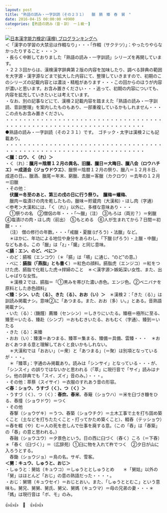 ```yaml
---
layout: post
title: "熟語の読み・一字訓読（その２３１）　　臘　臙　臻　舂　舅　"
date: 2016-04-15 00:00:00 +0900
categories: [熟語の読み（音・訓）　ー１級－]
---
```


[![](/syuusyuu9701/assets/images/熟語の読み・一字訓読（その２３１）-臘-臙-臻-舂-舅--br_c_3028_1.gif)](http://blog.with2.net/link.php?1659096:3028 "日本漢字能力検定(漢検) ブログランキングへ")[日本漢字能力検定(漢検) ブログランキングへ](http://blog.with2.net/link.php?1659096:3028)  
＜「漢字の学習の大禁忌は作輟なり」・・・「作輟（サクテツ）」：やったりやらなかったりすること・・・＞  
・長らく中断しておりました「熟語の読み・一字訓読」シリーズを再開しています。  
・２２３回からは、漢検漢字辞典第２版の内容を加味したり、調べる辞典の範囲を大字源・漢字源などまで拡大した内容にて、整理していきますので、初期のこのシリーズの記載内容とは濃淡・精粗があります・・・この回からのほうが内容が濃いと思います。お含み置きください・・・追って、初期の内容についても、内容を拡充していきたいとは考えています。  
・なお、別の記事などにて、漢検２記載内容を踏まえた「熟語の読み・一字訓読、音訓整理」を案内したものもあり、一部重複しているかもしれません・・・この点もお含み置きください。  
・・・・・・・・・・・・・・・・・・・・・・・・・・・・・・・・・・・・・・・・・・・・・・・・・・・・・・・・・・・・・・・・・・・・  
●熟語の読み・一字訓読（その２３１）です。　ゴチック・太字は漢検２にも記載あり。  
・・・・・・・・・・・・・・・・・・・・・・・・・・・・・・・・・・・・・・・・・・・・・・・・・・・・・・・・・・・・・・・・・・・・  
**＜臘：ロウ、く（れ）＞**  
・く（れ）：**臘月＝陰暦１２月の異名、旧臘、臘日＝大晦日、臘八会（ロウハチエ）＝成道会（ジョウドウエ）**、臘祭＝陰暦１２月の祭り、臘八＝１２月８日、成道の日。、臘酒、臘尾＝年末、窮臘、去臘＝客臘（カクロウ）＝去年の１２月＝旧臘  
・その他：  
　**伏臘＝冬至のあと、第三の戌の日に行う祭り。**　**臘梅＝蠟梅、**  
　臘肉＝塩漬けの肉を乾したもの。臘味＝貯蔵肉（大漢和）・ほし肉（字通）  
＜参考＞大漢和には、「く（れ）」以外に、多様な意味あり・・・  
　①祭りの名　②僧侶の年・・・「～臘」（注）　③もろは（両刃？）＝剣臘　④塩漬けの肉・ほし肉（前出）　⑤もとめる　⑥人が生まれてから７日間＝初臘・・・  
　（注） 僧の修行の年数。・・・「戒臘・夏臘 (げろう) ・法臘」など。  
　＊ほかに、年功による地位や身分をあらわし、「下臘 (げろう) ・上臘・中臘」などもある。この「臘」は「」・「臈」と同じ意味。  
**＜臙：エン、のど、べに＞**  
・のど：臙喉（エンコウ）（＊「臙」は「嚥」に通じ、“のど”の意。）  
・べに：**臙脂（「燕脂」とも書く**）＝紅色の顔料。臙脂虎（エンジコ）＝紅をつけた虎、臙脂で化粧した虎→捍婦のこと　＊＜漢字源＞嫉妬深い女性、また、出しゃばりな女性。  
　＊漢検２では、臙脂＝「①黒みを帯びた濃い赤色。エンジ色。②ベニバナを原料とした赤色顔料」  
**＜臻：シン、いた（る）、きた（る）、おお（い）＞**　＊漢検２：「きた（る）」は訓読み掲載ナシ。意味②に「あつまる。また、おお（多）い。」とある。音熟語掲載ナシ。  
・いた（る）：（饑饉）薦臻（センシン）＝しきりにいたる。臻極＝極所に至る、臻至＝いたる、臻赴（シンブ）＝おもむきいたる、おもむく（字通）、臻到＝いたる  
・きた（る）：来臻  
・おお（い）：臻湊＝あつまる、臻萃＝集まる、臻備＝具備、雲臻・・・　＊おおくあつまる意と理解しておくと良いかもしれない。  
　＊大漢和では「おおい」（＝衆）と「あつまる」（＝聚）は別項となっているが・・・。  
　＊「臻萃」：字通のみ掲載あり。読みは「シンサイ」となっている・・・が、「シンスイ」の誤りではないかと思われる（「萃」に現行音で「サイ」読みはナシ。他の辞典でも「スイ、ズイ」音のみ。）・・・。  
・その他：萃蔡（スイサイ）＝衣服のすれあう音の形容。  
**＜舂：ショウ、うすづ（く）、つ（く）＞**  
・うすづ（く）、つ（く）：**舂炊、舂米**、舂簸（ショウハ）＝米を臼づき糠をひる、舂撞（ショウドウ）＝つく  
・その他  
　舂撃（ショウゲキ）＝うつ、舂築（ショウチク）＝土木工事で土を打ち固め築くこと（土などを打ちたたくこと・打ってかため築くこと）、輟舂（テッショウ）＝舂を輟（や）む＝人の死を悲しんで仕事を廃する意。（この「舂」は「舂築」の「舂」の意と思われる。）  
　舂融（ショウユウ）＝夕景色という。日の西に臼づく（舂く）ころ（＝下舂）　＊「舂く（臼づく）」＝（広辞苑）①臼に物を入れて杵でつく　②夕日が山に入ろうとする。  
　舂鋤（ショウジョ）＝鳥の名。サギ、雪客。  
**＜舅：キュウ、しゅうと、おじ＞**  
・しゅうと：舅姑（キュウコ）＝しゅうととしゅうとめ　　＊「舅姑」以外の「舅」はほとんど「おじ」の意の熟語だった・・・・。  
・おじ：舅甥（キュウセイ）＝おじとおい。また、「しゅうととむこ」という意味も。舅兄、舅舅、舅氏、舅父、舅媽（キュウマ）＝母の兄弟の妻・・・＊「媽」は現行音は「ボ、モ」のみ。  
  
👍👍👍　🐒　👍👍👍  